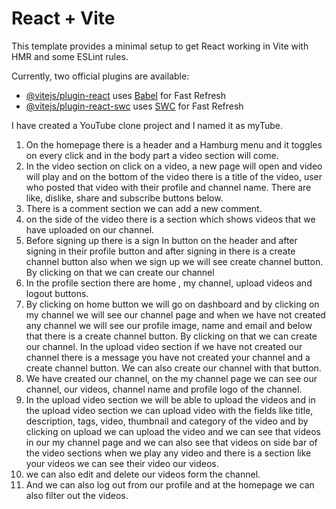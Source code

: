 # React + Vite

This template provides a minimal setup to get React working in Vite with HMR and some ESLint rules.

Currently, two official plugins are available:

- [@vitejs/plugin-react](https://github.com/vitejs/vite-plugin-react/blob/main/packages/plugin-react/README.md) uses [Babel](https://babeljs.io/) for Fast Refresh
- [@vitejs/plugin-react-swc](https://github.com/vitejs/vite-plugin-react-swc) uses [SWC](https://swc.rs/) for Fast Refresh



I have created a YouTube clone project and I named it as myTube.

1. On the homepage there is a header and a Hamburg menu and it toggles on every click and in the body part a video section will come.
2. In the video section on click on a video, a new page will open and video will play and on the bottom of the video there is a title of the video, user who posted that video with their profile and channel name. There are like, dislike, share and subscribe buttons below.
3. There is a comment section we can add a new comment.
4. on the side of the video there is a section which shows videos that we have uploaded on our channel. 
5. Before signing up there is a sign In button on the header and after signing in their profile button and after signing in there is a create channel button also when we sign up we will see create channel button. By clicking on that we can create our channel
6. In the profile section there are home , my channel, upload videos and logout buttons. 
7. By clicking on home button we will go on dashboard and by clicking on my channel we will see our channel page and when we have not created any channel we will see our profile image, name and email and below that there is a create channel button. By clicking on that we can create our channel. In the upload video section if we have not created our channel there is a message you have not created your channel and a create channel button. We can also create our channel with that button. 
8. We have created our channel, on the my channel page we can see our channel, our videos, channel name and profile logo of the channel.
9. In the upload video section we will be able to upload the videos and in the upload video section we can upload video with the fields like title, description, tags, video,  thumbnail and category of the video and by clicking on upload we can upload the video and we can see that videos in our my channel page and we can also see that videos on side bar of the video sections when we play any video and there is a section like your videos we can see their video our videos.
10. we can also edit and delete our videos form the channel. 
11. And we can also log out from our profile and at the homepage we can also filter out the videos. 